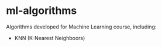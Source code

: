 # ml-algorithms

Algorithms developed for Machine Learning course, including:

- KNN (K-Nearest Neighboors)
